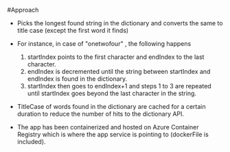 #Approach

* Picks the longest found string in the dictionary and converts the same to title case (except the first word it finds)
* For instance, in case of "onetwofour" , the following happens
    1. startIndex points to the first character and endIndex to the last character.
    2. endIndex is decremented until the string between startIndex and endIndex is found in the dictionary.
    3. startIndex then goes to endIndex+1 and steps 1 to 3 are repeated until startIndex goes beyond the last character in the string.

* TitleCase of words found in the dictionary are cached for a certain duration to reduce the number of hits to the dictionary API.
* The app has been containerized and hosted on Azure Container Registry which is where the app service is pointing to (dockerFile is included).
